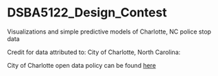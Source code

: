 # DSBA5122_Design_Contest
 Visualizations and simple predictive models of Charlotte, NC police stop data

Credit for data attributed to: City of Charlotte, North Carolina:

City of Charlotte open data policy can be found [here](https://charlotte.maps.arcgis.com/home/item.html?id=7c88b8633b034ddcbbd6badb1b7076fe)
